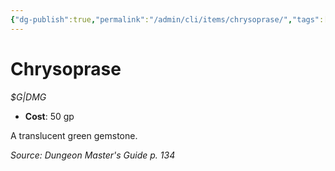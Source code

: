 ```yaml
---
{"dg-publish":true,"permalink":"/admin/cli/items/chrysoprase/","tags":["compendium/src/5e/dmg","item/gear/g-dmg"],"updated":"2025-01-11T15:32:15.678+00:00"}
---
```


# Chrysoprase
*$G|DMG*  

- **Cost**: 50 gp

A translucent green gemstone.

*Source: Dungeon Master's Guide p. 134*